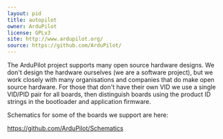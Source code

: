 ```yaml
---
layout: pid
title: autopilot
owner: ArduPilot
license: GPLv3
site: http://www.ardupilot.org/
source: https://github.com/ArduPilot/
---
```

The ArduPilot project supports many open source hardware designs. We
don't design the hardware ourselves (we are a software project), but
we work closely with many organisations and companies that do make
open source hardware. For those that don't have their own VID we use a
single VID/PID pair for all boards, then distinguish boards using the
product ID strings in the bootloader and application firmware. 

Schematics for some of the boards we support are here:

  https://github.com/ArduPilot/Schematics

